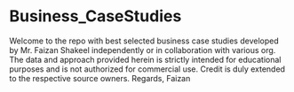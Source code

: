 # Business_CaseStudies
Welcome to the repo with best selected business case studies developed by Mr. Faizan Shakeel independently or in collaboration with various org. The data and approach provided herein is strictly intended for educational purposes and is not authorized for commercial use. Credit is duly extended to the respective source owners. Regards, Faizan
